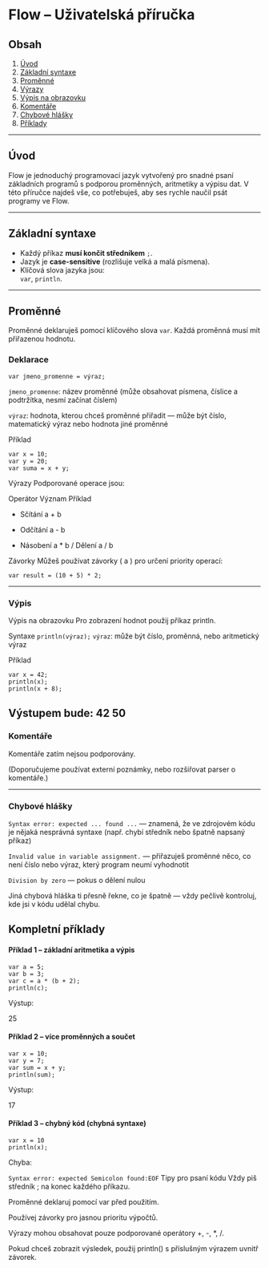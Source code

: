 # Flow – Uživatelská příručka

## Obsah

1. [Úvod](#úvod)
2. [Základní syntaxe](#základní-syntaxe)
3. [Proměnné](#proměnné)
4. [Výrazy](#výrazy)
5. [Výpis na obrazovku](#výpis-na-obrazovku)
6. [Komentáře](#komentáře)
7. [Chybové hlášky](#chybové-hlášky)
8. [Příklady](#příklady)

---

## Úvod

Flow je jednoduchý programovací jazyk vytvořený pro snadné psaní základních programů s podporou proměnných, aritmetiky a výpisu dat. V této příručce najdeš vše, co potřebuješ, aby ses rychle naučil psát programy ve Flow.

---

## Základní syntaxe

- Každý příkaz **musí končit středníkem** `;`.
- Jazyk je **case-sensitive** (rozlišuje velká a malá písmena).
- Klíčová slova jazyka jsou:  
  `var`, `println`.

---

## Proměnné

Proměnné deklaruješ pomocí klíčového slova `var`. Každá proměnná musí mít přiřazenou hodnotu.

### Deklarace

```flow
var jmeno_promenne = výraz;
```
```jmeno_promenne```: název proměnné (může obsahovat písmena, číslice a podtržítka, nesmí začínat číslem)

```výraz```: hodnota, kterou chceš proměnné přiřadit — může být číslo, matematický výraz nebo hodnota jiné proměnné

Příklad
```
var x = 10;
var y = 20;
var suma = x + y;
```
Výrazy
Podporované operace jsou:

Operátor	Význam	Příklad
+	Sčítání	a + b
-	Odčítání	a - b
*	Násobení	a * b
/	Dělení	a / b

Závorky
Můžeš používat závorky ( a ) pro určení priority operací:

```
var result = (10 + 5) * 2;
```

---
### Výpis
Výpis na obrazovku
Pro zobrazení hodnot použij příkaz println.

Syntaxe
```println(výraz);```
```výraz```: může být číslo, proměnná, nebo aritmetický výraz

Příklad
```
var x = 42;
println(x);
println(x + 8);
```
Výstupem bude: 
42
50
---
### Komentáře
Komentáře zatím nejsou podporovány.

(Doporučujeme používat externí poznámky, nebo rozšiřovat parser o komentáře.)

---
### Chybové hlášky
```Syntax error: expected ... found ...``` — znamená, že ve zdrojovém kódu je nějaká nesprávná syntaxe (např. chybí středník nebo špatně napsaný příkaz)

```Invalid value in variable assignment.``` — přiřazuješ proměnné něco, co není číslo nebo výraz, který program neumí vyhodnotit

```Division by zero``` — pokus o dělení nulou

Jiná chybová hláška ti přesně řekne, co je špatně — vždy pečlivě kontroluj, kde jsi v kódu udělal chybu.

## Kompletní příklady
#### Příklad 1 – základní aritmetika a výpis
```
var a = 5;
var b = 3;
var c = a * (b + 2);
println(c);
```
Výstup:

25
#### Příklad 2 – více proměnných a součet
```
var x = 10;
var y = 7;
var sum = x + y;
println(sum);
```
Výstup:


17
#### Příklad 3 – chybný kód (chybná syntaxe)
```
var x = 10
println(x);
```
Chyba:

```Syntax error: expected Semicolon found:EOF```
Tipy pro psaní kódu
Vždy piš středník ; na konec každého příkazu.

Proměnné deklaruj pomocí var před použitím.

Používej závorky pro jasnou prioritu výpočtů.

Výrazy mohou obsahovat pouze podporované operátory +, -, *, /.

Pokud chceš zobrazit výsledek, použij println() s příslušným výrazem uvnitř závorek.